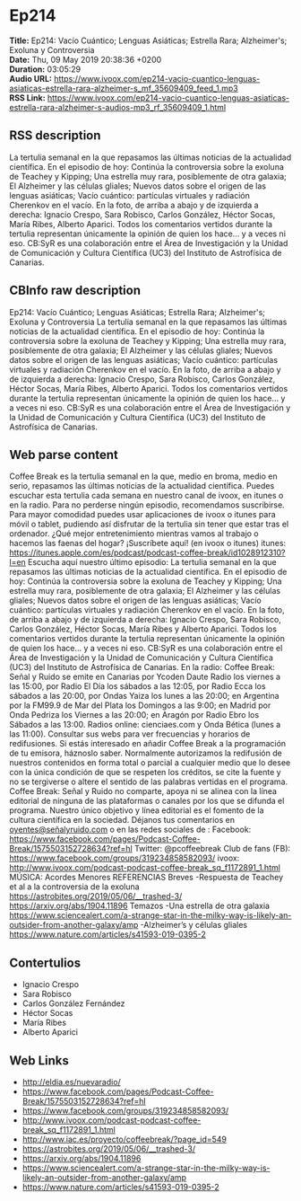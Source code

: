 # Ep214  
**Title:** Ep214: Vacío Cuántico; Lenguas Asiáticas; Estrella Rara; Alzheimer's; Exoluna y Controversia  
**Date:** Thu, 09 May 2019 20:38:36 +0200  
**Duration:** 03:05:29  
**Audio URL:** https://www.ivoox.com/ep214-vacio-cuantico-lenguas-asiaticas-estrella-rara-alzheimer-s_mf_35609409_feed_1.mp3  
**RSS Link:** https://www.ivoox.com/ep214-vacio-cuantico-lenguas-asiaticas-estrella-rara-alzheimer-s-audios-mp3_rf_35609409_1.html  

## RSS description
La tertulia semanal en la que repasamos las últimas noticias de la actualidad científica. En el episodio de hoy: Continúa la controversia sobre la exoluna de Teachey y Kipping; Una estrella muy rara, posiblemente de otra galaxia; El Alzheimer y las células gliales; Nuevos datos sobre el origen de las lenguas asiáticas; Vacío cuántico: partículas virtuales y radiación Cherenkov en el vacío. En la foto, de arriba a abajo y de izquierda a derecha: Ignacio Crespo, Sara Robisco, Carlos González, Héctor Socas, María Ribes, Alberto Aparici. Todos los comentarios vertidos durante la tertulia representan únicamente la opinión de quien los hace… y a veces ni eso. CB:SyR es una colaboración entre el Área de Investigación y la Unidad de Comunicación y Cultura Científica (UC3) del Instituto de Astrofísica de Canarias.

## CBInfo raw description
Ep214: Vacío Cuántico; Lenguas Asiáticas; Estrella Rara; Alzheimer's; Exoluna y Controversia
La tertulia semanal en la que repasamos las últimas noticias de la actualidad científica. En el episodio de hoy: Continúa la controversia sobre la exoluna de Teachey y Kipping; Una estrella muy rara, posiblemente de otra galaxia; El Alzheimer y las células gliales; Nuevos datos sobre el origen de las lenguas asiáticas; Vacío cuántico: partículas virtuales y radiación Cherenkov en el vacío. En la foto, de arriba a abajo y de izquierda a derecha: Ignacio Crespo, Sara Robisco, Carlos González, Héctor Socas, María Ribes, Alberto Aparici. Todos los comentarios vertidos durante la tertulia representan únicamente la opinión de quien los hace… y a veces ni eso. CB:SyR es una colaboración entre el Área de Investigación y la Unidad de Comunicación y Cultura Científica (UC3) del Instituto de Astrofísica de Canarias.


## Web parse content
Coffee Break es la tertulia semanal en la que, medio en broma, medio en serio, repasamos las últimas noticias de la actualidad científica. Puedes escuchar esta tertulia cada semana en nuestro canal de ivoox, en itunes o en la radio. Para no perderse ningún episodio, recomendamos suscribirse. Para mayor comodidad puedes usar aplicaciones de ivoox o itunes para móvil o tablet, pudiendo así disfrutar de la tertulia sin tener que estar tras el ordenador. ¿Qué mejor entretenimiento mientras vamos al trabajo o hacemos las faenas del hogar? ¡Suscríbete aquí! (en ivoox o itunes) itunes: https://itunes.apple.com/es/podcast/podcast-coffee-break/id1028912310?l=en Escucha aquí nuestro último episodio: La tertulia semanal en la que repasamos las últimas noticias de la actualidad científica. En el episodio de hoy: Continúa la controversia sobre la exoluna de Teachey y Kipping; Una estrella muy rara, posiblemente de otra galaxia; El Alzheimer y las células gliales; Nuevos datos sobre el origen de las lenguas asiáticas; Vacío cuántico: partículas virtuales y radiación Cherenkov en el vacío. En la foto, de arriba a abajo y de izquierda a derecha: Ignacio Crespo, Sara Robisco, Carlos González, Héctor Socas, María Ribes y Alberto Aparici. Todos los comentarios vertidos durante la tertulia representan únicamente la opinión de quien los hace… y a veces ni eso. CB:SyR es una colaboración entre el Área de Investigación y la Unidad de Comunicación y Cultura Científica (UC3) del Instituto de Astrofísica de Canarias. En la radio: Coffee Break: Señal y Ruido se emite en Canarias por Ycoden Daute Radio los viernes a las 15:00, por Radio El Día los sábados a las 12:05, por Radio Ecca los sábados a las 20:00, por Ondas Yaiza los lunes a las 20:00; en Argentina por la FM99.9 de Mar del Plata los Domingos a las 9:00; en Madrid por Onda Pedriza los Viernes a las 20:00; en Aragón por Radio Ebro los Sábados a las 13:00. Radios online: cienciaes.com y Onda Bética (lunes a las 11:00). Consultar sus webs para ver frecuencias y horarios de redifusiones. Si estás interesado en añadir Coffee Break a la programación de tu emisora, háznoslo saber. Normalmente autorizamos la redifusión de nuestros contenidos en forma total o parcial a cualquier medio que lo desee con la única condición de que se respeten los créditos, se cite la fuente y no se tergiverse o altere el sentido de las palabras vertidas en el programa. Coffee Break: Señal y Ruido no comparte, apoya ni se alinea con la línea editorial de ninguna de las plataformas o canales por los que se difunda el programa. Nuestro único objetivo y línea editorial es el fomento de la cultura científica en la sociedad. Déjanos tus comentarios en oyentes@señalyruido.com o en las redes sociales de : Facebook: https://www.facebook.com/pages/Podcast-Coffee-Break/1575503152728634?ref=hl Twitter: @pcoffeebreak Club de fans (FB): https://www.facebook.com/groups/319234858582093/ ivoox: http://www.ivoox.com/podcast-podcast-coffee-break_sq_f1172891_1.html MÚSICA: Acordes Menores REFERENCIAS Breves -Respuesta de Teachey et al a la controversia de la exoluna https://astrobites.org/2019/05/06/__trashed-3/ https://arxiv.org/abs/1904.11896 Temazos -Una estrella de otra galaxia https://www.sciencealert.com/a-strange-star-in-the-milky-way-is-likely-an-outsider-from-another-galaxy/amp -Alzheimer’s y células gliales https://www.nature.com/articles/s41593-019-0395-2

## Contertulios
- Ignacio Crespo
- Sara Robisco
- Carlos González Fernández
- Héctor Socas
- María Ribes
- Alberto Aparici
## Web Links
- http://eldia.es/nuevaradio/
- https://www.facebook.com/pages/Podcast-Coffee-Break/1575503152728634?ref=hl
- https://www.facebook.com/groups/319234858582093/
- http://www.ivoox.com/podcast-podcast-coffee-break_sq_f1172891_1.html
- http://www.iac.es/proyecto/coffeebreak/?page_id=549
- https://astrobites.org/2019/05/06/__trashed-3/
- https://arxiv.org/abs/1904.11896
- https://www.sciencealert.com/a-strange-star-in-the-milky-way-is-likely-an-outsider-from-another-galaxy/amp
- https://www.nature.com/articles/s41593-019-0395-2